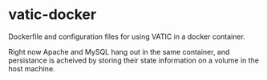 # vatic-docker
Dockerfile and configuration files for using VATIC in a docker container.

Right now Apache and MySQL hang out in the same container, and persistance is acheived by storing their state information on a volume in the host machine.
